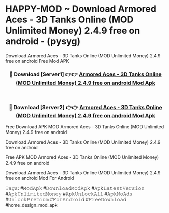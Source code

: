# HAPPY-MOD ~ Download Armored Aces - 3D Tanks Online (MOD Unlimited Money) 2.4.9 free on android - (pysyg)
Download Armored Aces - 3D Tanks Online (MOD Unlimited Money) 2.4.9 free on android Free Mod APK

<div align="center">
<h3>🔴 Download [Server1] 👉👉 <a href="https://apk-comot.site?title=Armored_Aces_-_3D_Tanks_Online_(MOD_Unlimited_Money)_2.4.9_free_on_android">Armored Aces - 3D Tanks Online (MOD Unlimited Money) 2.4.9 free on android Mod Apk</a></h3><br>

<h3>🔴 Download [Server2] 👉👉 <a href="https://apk-comot.site?title=Armored_Aces_-_3D_Tanks_Online_(MOD_Unlimited_Money)_2.4.9_free_on_android">Armored Aces - 3D Tanks Online (MOD Unlimited Money) 2.4.9 free on android Mod Apk</a></h3>
</div>


Free Download APK MOD Armored Aces - 3D Tanks Online (MOD Unlimited Money) 2.4.9 free on android

Download Armored Aces - 3D Tanks Online (MOD Unlimited Money) 2.4.9 free on android 

Free APK MOD Armored Aces - 3D Tanks Online (MOD Unlimited Money) 2.4.9 free on android 

Download Armored Aces - 3D Tanks Online (MOD Unlimited Money) 2.4.9 free on android Mod For Android

𝚃𝚊𝚐𝚜: #𝙼𝚘𝚍𝙰𝚙𝚔 #𝙳𝚘𝚠𝚗𝚕𝚘𝚊𝚍𝙼𝚘𝚍𝙰𝚙𝚔 #𝙰𝚙𝚔𝙻𝚊𝚝𝚎𝚜𝚝𝚅𝚎𝚛𝚜𝚒𝚘𝚗 #𝙰𝚙𝚔𝚄𝚗𝚕𝚒𝚖𝚒𝚝𝚎𝚍𝙼𝚘𝚗𝚎𝚢 #𝙰𝚙𝚔𝚄𝚗𝚕𝚘𝚌𝚔𝙰𝚕𝚕 #𝙰𝚙𝚔𝙽𝚘𝙰𝚍𝚜 #𝚄𝚗𝚕𝚘𝚌𝚔𝙿𝚛𝚎𝚖𝚒𝚞𝚖 #𝙵𝚘𝚛𝙰𝚗𝚍𝚛𝚘𝚒𝚍 #𝙵𝚛𝚎𝚎𝙳𝚘𝚠𝚗𝚕𝚘𝚊𝚍 #home_design_mod_apk